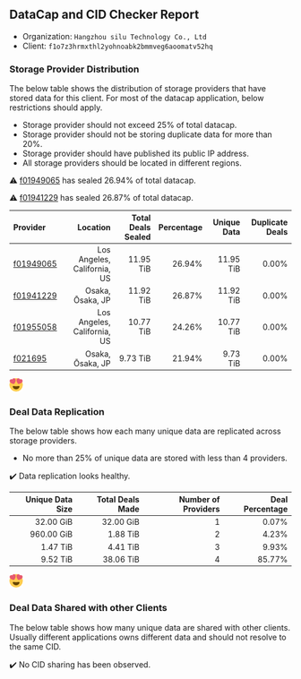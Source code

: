 ## DataCap and CID Checker Report
 - Organization: `Hangzhou silu Technology Co., Ltd`
 - Client: `f1o7z3hrmxthl2yohnoabk2bmmveg6aoomatv52hq`
### Storage Provider Distribution
The below table shows the distribution of storage providers that have stored data for this client.
For most of the datacap application, below restrictions should apply.
 - Storage provider should not exceed 25% of total datacap.
 - Storage provider should not be storing duplicate data for more than 20%.
 - Storage provider should have published its public IP address.
 - All storage providers should be located in different regions.

⚠️ [f01949065](https://filfox.info/en/address/f01949065) has sealed 26.94% of total datacap.

⚠️ [f01941229](https://filfox.info/en/address/f01941229) has sealed 26.87% of total datacap.

| Provider                                              |                    Location | Total Deals Sealed | Percentage | Unique Data | Duplicate Deals |
| :---------------------------------------------------- | --------------------------: | -----------------: | ---------: | ----------: | --------------: |
| [f01949065](https://filfox.info/en/address/f01949065) | Los Angeles, California, US |          11.95 TiB |     26.94% |   11.95 TiB |           0.00% |
| [f01941229](https://filfox.info/en/address/f01941229) |            Osaka, Ōsaka, JP |          11.92 TiB |     26.87% |   11.92 TiB |           0.00% |
| [f01955058](https://filfox.info/en/address/f01955058) | Los Angeles, California, US |          10.77 TiB |     24.26% |   10.77 TiB |           0.00% |
| [f021695](https://filfox.info/en/address/f021695)     |            Osaka, Ōsaka, JP |           9.73 TiB |     21.94% |    9.73 TiB |           0.00% |

![Provider Distribution](https://raw.githubusercontent.com/data-preservation-programs/filplus-checker-assets/main/filecoin-project/filecoin-plus-large-datasets/issues/1313/1670828739966.png)
### Deal Data Replication
The below table shows how each many unique data are replicated across storage providers.
- No more than 25% of unique data are stored with less than 4 providers.

✔️ Data replication looks healthy.

| Unique Data Size | Total Deals Made | Number of Providers | Deal Percentage |
| ---------------: | ---------------: | ------------------: | --------------: |
|        32.00 GiB |        32.00 GiB |                   1 |           0.07% |
|       960.00 GiB |         1.88 TiB |                   2 |           4.23% |
|         1.47 TiB |         4.41 TiB |                   3 |           9.93% |
|         9.52 TiB |        38.06 TiB |                   4 |          85.77% |

![Replication Distribution](https://raw.githubusercontent.com/data-preservation-programs/filplus-checker-assets/main/filecoin-project/filecoin-plus-large-datasets/issues/1313/1670828740393.png)
### Deal Data Shared with other Clients
The below table shows how many unique data are shared with other clients.
Usually different applications owns different data and should not resolve to the same CID.

✔️ No CID sharing has been observed.
